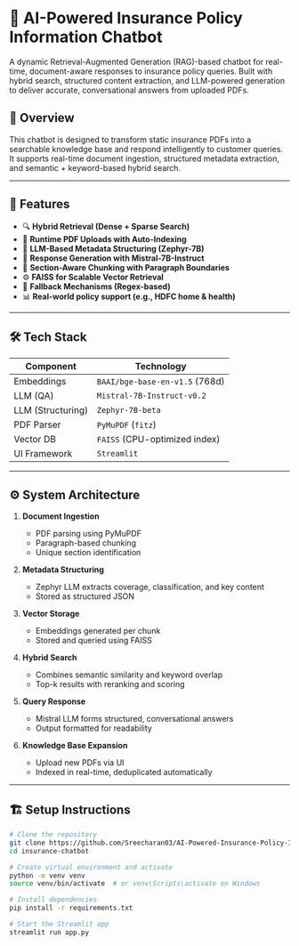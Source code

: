 # 🧠 AI-Powered Insurance Policy Information Chatbot

A dynamic Retrieval-Augmented Generation (RAG)-based chatbot for real-time, document-aware responses to insurance policy queries. Built with hybrid search, structured content extraction, and LLM-powered generation to deliver accurate, conversational answers from uploaded PDFs.

## 🚀 Overview

This chatbot is designed to transform static insurance PDFs into a searchable knowledge base and respond intelligently to customer queries. It supports real-time document ingestion, structured metadata extraction, and semantic + keyword-based hybrid search.

---

## 🧩 Features

- 🔍 **Hybrid Retrieval (Dense + Sparse Search)**
- 📄 **Runtime PDF Uploads with Auto-Indexing**
- 🧾 **LLM-Based Metadata Structuring (Zephyr-7B)**
- 🧠 **Response Generation with Mistral-7B-Instruct**
- 🧠 **Section-Aware Chunking with Paragraph Boundaries**
- ⚙️ **FAISS for Scalable Vector Retrieval**
- 🔁 **Fallback Mechanisms (Regex-based)**
- 📊 **Real-world policy support (e.g., HDFC home & health)**

---

## 🛠️ Tech Stack

| Component         | Technology                                |
|------------------|-------------------------------------------|
| Embeddings        | `BAAI/bge-base-en-v1.5` (768d)             |
| LLM (QA)          | `Mistral-7B-Instruct-v0.2`                |
| LLM (Structuring) | `Zephyr-7B-beta`                          |
| PDF Parser        | `PyMuPDF` (`fitz`)                        |
| Vector DB         | `FAISS` (CPU-optimized index)             |
| UI Framework      | `Streamlit`                               |

---

## ⚙️ System Architecture

1. **Document Ingestion**
   - PDF parsing using PyMuPDF
   - Paragraph-based chunking
   - Unique section identification

2. **Metadata Structuring**
   - Zephyr LLM extracts coverage, classification, and key content
   - Stored as structured JSON

3. **Vector Storage**
   - Embeddings generated per chunk
   - Stored and queried using FAISS

4. **Hybrid Search**
   - Combines semantic similarity and keyword overlap
   - Top-k results with reranking and scoring

5. **Query Response**
   - Mistral LLM forms structured, conversational answers
   - Output formatted for readability

6. **Knowledge Base Expansion**
   - Upload new PDFs via UI
   - Indexed in real-time, deduplicated automatically

---

## 🏗️ Setup Instructions

```bash
# Clone the repository
git clone https://github.com/Sreecharan03/AI-Powered-Insurance-Policy-Information-Chatbot.git
cd insurance-chatbot

# Create virtual environment and activate
python -m venv venv
source venv/bin/activate  # or venv\Scripts\activate on Windows

# Install dependencies
pip install -r requirements.txt

# Start the Streamlit app
streamlit run app.py
